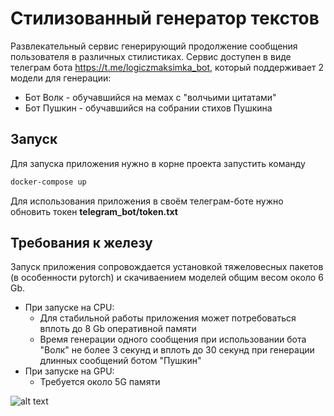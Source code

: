 # Стилизованный генератор текстов

Развлекательный сервис генерирующий продолжение сообщения пользователя в различных стилистиках. Сервис доступен в виде телеграм бота https://t.me/logiczmaksimka_bot, который поддерживает 2 модели для генерации:

* Бот Волк - обучавшийся на мемах с "волчьими цитатами"
* Бот Пушкин - обучавшийся на собрании стихов Пушкина

## Запуск
Для запуска приложения нужно в корне проекта запустить команду

```bash
docker-compose up
```

Для использования приложения в своём телеграм-боте нужно обновить токен **telegram_bot/token.txt**

## Требования к железу

Запуск приложения сопровождается установкой тяжеловесных пакетов (в особенности pytorch) и скачиваением моделей общим весом около 6 Gb.

* При запуске на CPU:
    * Для стабильной работы приложения может потребоваться вплоть до 8 Gb оперативной памяти
    * Время генерации одного сообщения при использовании бота "Волк" не более 3 секунд и вплоть до 30 секунд при генерации длинных сообщений ботом "Пушкин"
* При запуске на GPU:
    * Требуется около 5G памяти


![alt text](/home/logiczmaksimka/Documents/MIPT/9sem/python_basics/Basic-Text-Generator/pictures/project_structure.drawio.png)